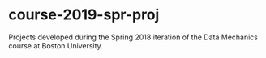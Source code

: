 # course-2019-spr-proj
Projects developed during the Spring 2018 iteration of the Data Mechanics course at Boston University.
